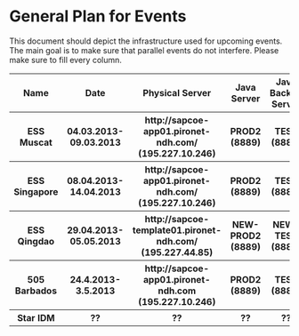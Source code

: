 # General Plan for Events

This document should depict the infrastructure used for upcoming events. The main goal is to make sure that parallel events do not interfere. Please make sure to fill every column.

<table>
<thead>
 <tr>
  <th>Name</th>
  <th>Date</th>
  <th>Physical Server</th>
  <th>Java Server</th>
  <th>Java Backup Server</th>
  <th>TMUX Session</th>
  <th>Official URL</th>
  <th>Provider</th>
  <th>MongoDB Port Port</th>
  <th>Wind Port</th>
  <th>Officer</th>
 </tr>
</thead>
<tbody>
 <tr>
  <th>ESS Muscat</th>
  <th>04.03.2013-09.03.2013</th>
  <th>http://sapcoe-app01.pironet-ndh.com/ (195.227.10.246)</th>
  <th>PROD2 (8889)</th>
  <th>TEST (8887)</th>
  <th>sailing</th>
  <th>http://ess40-2013.sapsailing.com</th>
  <th>TracTrac</th>
  <th>10202</th>
  <th>2014</th>
  <th>Axel</th>
 </tr>
 <tr>
  <th>ESS Singapore</th>
  <th>08.04.2013-14.04.2013</th>
  <th>http://sapcoe-app01.pironet-ndh.com/ (195.227.10.246)</th>
  <th>PROD2 (8889)</th>
  <th>TEST (8887)</th>
  <th>sailing</th>
  <th>http://ess40-2013.sapsailing.com</th>
  <th>TracTrac</th>
  <th>10202</th>
  <th>2014</th>
  <th>Simon</th>
 </tr>
 <tr>
  <th>ESS Qingdao</th>
  <th>29.04.2013-05.05.2013</th>
  <th>http://sapcoe-template01.pironet-ndh.com/ (195.227.44.85)</th>
  <th>NEW-PROD2 (8889)</th>
  <th>NEW-TEST (8887)</th>
  <th>sailing</th>
  <th>http://ess40-2013.sapsailing.com</th>
  <th>TracTrac</th>
  <th>10202</th>
  <th>2014</th>
  <th>Simon</th>
 </tr>
 <tr>
  <th>505 Barbados</th>
  <th>24.4.2013-3.5.2013</th>
  <th>http://sapcoe-app01.pironet-ndh.com (195.227.10.246)</th>
  <th>PROD2 (8889)</th>
  <th>TEST (8887)</th>
  <th>Telnet 14889 / 14887</th>
  <th>505worlds2013.sapsailing.com</th>
  <th>TracTrac</th>
  <th>10202</th>
  <th>2014</th>
  <th>Axel</th>
 </tr>
 <tr>
  <th>Star IDM</th>
  <th>??</th>
  <th>??</th>
  <th>??</th>
  <th>??</th>
  <th>??</th>
  <th>??</th>
  <th>??</th>
  <th>??</th>
  <th>??</th>
  <th>Frank</th>
 </tr>
</tbody>
</table>
